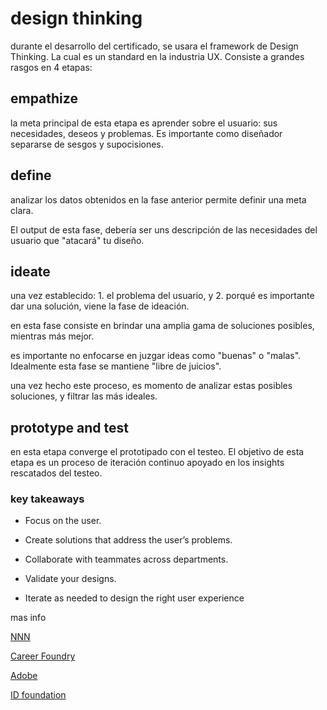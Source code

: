 # design thinking

durante el desarrollo del certificado, se usara el framework de Design Thinking. La cual es un standard en la industria UX. Consiste a grandes rasgos en 4 etapas:

## empathize

la meta principal de esta etapa es aprender sobre el usuario: sus necesidades, deseos y problemas. Es importante como diseñador separarse de sesgos y  supocisiones. 

## define 

analizar los datos obtenidos en la fase anterior permite definir una meta clara. 

El output de esta fase, debería ser uns descripción de las necesidades del usuario que "atacará" tu diseño.

## ideate

una vez establecido: 1. el problema del usuario, y 2. porqué es importante dar una solución, viene la fase de ideación.

en esta fase consiste en brindar una amplia gama de soluciones posibles, mientras más mejor. 

es importante no enfocarse en juzgar ideas como "buenas" o "malas". Idealmente esta fase se mantiene "libre de juicios". 

una vez hecho este proceso, es momento de analizar estas posibles soluciones, y filtrar las más ideales.

## prototype and test

en esta etapa converge el prototipado con el testeo. El objetivo de esta etapa es un proceso de iteración continuo apoyado en los insights rescatados del testeo.

### key takeaways

- Focus on the user.

- Create solutions that address the user’s problems.

- Collaborate with teammates across departments.

- Validate your designs.

- Iterate as needed to design the right user experience

mas info

[NNN](https://www.youtube.com/watch?v=6lmvCqvmjfE)

[Career Foundry](https://www.youtube.com/watch?v=Tvu34s8iMZw)

[Adobe](https://xd.adobe.com/ideas/guides/ux-design-process-steps)

[ID foundation](https://www.interaction-design.org/literature/topics/design-thinking)

